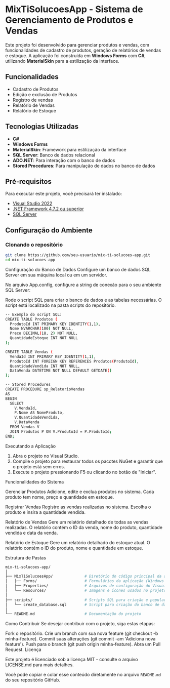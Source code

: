 # MixTiSolucoesApp - Sistema de Gerenciamento de Produtos e Vendas

Este projeto foi desenvolvido para gerenciar produtos e vendas, com funcionalidades de cadastro de produtos, geração de relatórios de vendas e estoque. A aplicação foi construída em **Windows Forms** com **C#**, utilizando **MaterialSkin** para a estilização da interface.

## Funcionalidades

- Cadastro de Produtos
- Edição e exclusão de Produtos
- Registro de vendas
- Relatório de Vendas
- Relatório de Estoque

## Tecnologias Utilizadas

- **C#**
- **Windows Forms**
- **MaterialSkin**: Framework para estilização da interface
- **SQL Server**: Banco de dados relacional
- **ADO.NET**: Para interação com o banco de dados
- **Stored Procedures**: Para manipulação de dados no banco de dados

## Pré-requisitos

Para executar este projeto, você precisará ter instalado:

- [Visual Studio 2022](https://visualstudio.microsoft.com/downloads/)
- [.NET Framework 4.7.2 ou superior](https://dotnet.microsoft.com/download/dotnet-framework)
- [SQL Server](https://www.microsoft.com/en-us/sql-server/sql-server-downloads)

## Configuração do Ambiente

### Clonando o repositório

```bash
git clone https://github.com/seu-usuario/mix-ti-solucoes-app.git
cd mix-ti-solucoes-app
```

Configuração do Banco de Dados
Configure um banco de dados SQL Server em sua máquina local ou em um servidor.

No arquivo App.config, configure a string de conexão para o seu ambiente SQL Server:

<connectionStrings>
  <add name="MixTiSolucoesDB" connectionString="Data Source=SEU_SERVIDOR;Initial Catalog=MixTiSolucoesDB;Integrated Security=True" providerName="System.Data.SqlClient" />
</connectionStrings>

Rode o script SQL para criar o banco de dados e as tabelas necessárias. O script está localizado na pasta scripts do repositório.
```bash
-- Exemplo do script SQL:
CREATE TABLE Produtos (
  ProdutoId INT PRIMARY KEY IDENTITY(1,1),
  Nome NVARCHAR(100) NOT NULL,
  Preco DECIMAL(18, 2) NOT NULL,
  QuantidadeEstoque INT NOT NULL
);

CREATE TABLE Vendas (
  VendaId INT PRIMARY KEY IDENTITY(1,1),
  ProdutoId INT FOREIGN KEY REFERENCES Produtos(ProdutoId),
  QuantidadeVendida INT NOT NULL,
  DataVenda DATETIME NOT NULL DEFAULT GETDATE()
);

-- Stored Procedures
CREATE PROCEDURE sp_RelatorioVendas
AS
BEGIN
  SELECT 
    V.VendaId,
    P.Nome AS NomeProduto,
    V.QuantidadeVendida,
    V.DataVenda
  FROM Vendas V
  JOIN Produtos P ON V.ProdutoId = P.ProdutoId;
END;
````

Executando a Aplicação
1. Abra o projeto no Visual Studio.
2. Compile o projeto para restaurar todos os pacotes NuGet e garantir que o projeto está sem erros.
3. Execute o projeto pressionando F5 ou clicando no botão de "Iniciar".

Funcionalidades do Sistema

Gerenciar Produtos
Adicione, edite e exclua produtos no sistema. Cada produto tem nome, preço e quantidade em estoque.

Registrar Vendas
Registre as vendas realizadas no sistema. Escolha o produto e insira a quantidade vendida.

Relatório de Vendas
Gere um relatório detalhado de todas as vendas realizadas. O relatório contém o ID da venda, nome do produto, quantidade vendida e data da venda.

Relatório de Estoque
Gere um relatório detalhado do estoque atual. O relatório contém o ID do produto, nome e quantidade em estoque.

Estrutura de Pastas
````bash
mix-ti-solucoes-app/
│
├── MixTiSolucoesApp/              # Diretório do código principal da aplicação
│   ├── Forms/                     # Formulários da aplicação (Windows Forms)
│   ├── Properties/                # Arquivos de configuração do Visual Studio
│   └── Resources/                 # Imagens e ícones usados no projeto
│
├── scripts/                       # Scripts SQL para criação e população do banco de dados
│   └── create_database.sql        # Script para criação do banco de dados
│
└── README.md                      # Documentação do projeto
````

Como Contribuir
Se desejar contribuir com o projeto, siga estas etapas:

Fork o repositório.
Crie um branch com sua nova feature (git checkout -b minha-feature).
Commit suas alterações (git commit -am 'Adiciona nova feature').
Push para o branch (git push origin minha-feature).
Abra um Pull Request.
Licença

Este projeto é licenciado sob a licença MIT - consulte o arquivo LICENSE.md para mais detalhes.

Você pode copiar e colar esse conteúdo diretamente no arquivo `README.md` do seu repositório GitHub.
